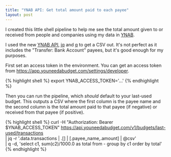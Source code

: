```yaml
---
title: "YNAB API: Get total amount paid to each payee"
layout: post
---
```


I created this little shell pipeline to help me see the total amount given to or received from people and companies using my data in [YNAB](https://www.youneedabudget.com/).

I used the new [YNAB API](https://api.youneedabudget.com/), [jq](https://stedolan.github.io/jq/) and [q](https://harelba.github.io/q/) to get a CSV out. It's not perfect as it includes the "Transfer: Bank Account" payees, but it's good enough for my purposes.

First set an access token in the environment.  You can get an access token from <https://app.youneedabudget.com/settings/developer>.

{% highlight shell %}
export YNAB_ACCESS_TOKEN='...'
{% endhighlight %}

Then you can run the pipeline, which _should_ default to your last-used budget. This outputs a CSV where the first column is the payee name and the second column is the total amount paid to that payee (if negative) or received from that payee (if positive).

{% highlight shell %}
curl -H "Authorization: Bearer $YNAB_ACCESS_TOKEN" https://api.youneedabudget.com/v1/budgets/last-used/transactions \
  | jq -r '.data.transactions | .[] | [.payee_name,.amount] | @csv' \
  | q -d, 'select c1, sum(c2)/1000.0 as total from - group by c1 order by total'
{% endhighlight %}
